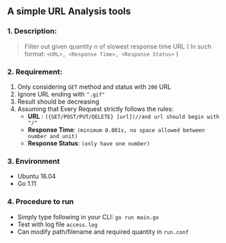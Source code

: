 ## A simple URL Analysis tools

### 1. Description: 
>Filter out given quantity n of slowest response time URL
>( In such format:  ```<URL>, <Response Time>, <Response Status>``` )


### 2. Requirement: 
1. Only considering ```GET``` method and status with ```200``` URL
2. Ignore URL ending with ```".gif"```
3. Result should be decreasing
4. Assuming that Every Request strictly follows the rules:
    - **URL** : ```({GET/POST/PUT/DELETE} [url])//and url should begin with "/"```
    - **Response Time**: ```(minimum 0.001s, no space allowed between number and unit)```
    - **Response Status**: ```(only have one number)```


### 3. Environment
- Ubuntu 16.04
- Go 1.11


### 4. Procedure to run
+ Simply type following in your CLI:
    ```go run main.go```
+ Test with log file ```access.log```
+ Can modify path/filename and required quantity in ```run.conf```


